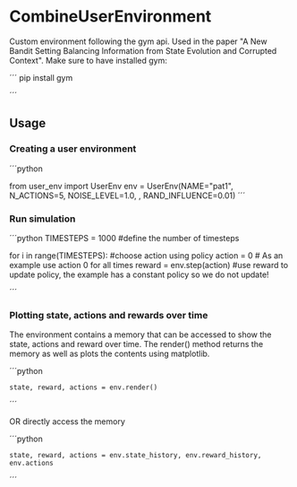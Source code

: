# CombineUserEnvironment
Custom environment following the gym api. Used in the paper "A New Bandit Setting Balancing Information from State Evolution and Corrupted Context".
Make sure to have installed gym:

´´´
pip install gym

´´´

## Usage

### Creating a user environment
´´´python

from user_env import UserEnv
env = UserEnv(NAME="pat1", N_ACTIONS=5, NOISE_LEVEL=1.0, , RAND_INFLUENCE=0.01)
´´´

### Run simulation

´´´python
TIMESTEPS = 1000 #define the number of timesteps

for i in range(TIMESTEPS):
  #choose action using policy
  action = 0 # As an example use action 0 for all times
  reward = env.step(action)
  #use reward to update policy, the example has a constant policy so we do not update!
  
 ´´´
 
 ### Plotting state, actions and rewards over time
 The environment contains a memory that can be accessed to show the state, actions and reward over time. The render() method
 returns the memory as well as plots the contents using matplotlib.
 
 ´´´python
 
    state, reward, actions = env.render()
 
 ´´´
 
 OR directly access the memory
 
  
 ´´´python
 
    state, reward, actions = env.state_history, env.reward_history, env.actions
 
 ´´´
 
 
  


